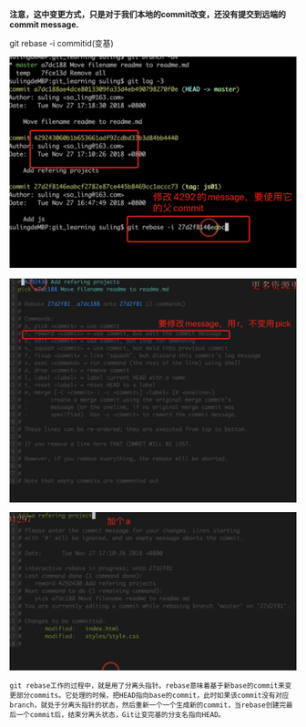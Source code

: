 **注意，这中变更方式，只是对于我们本地的commit改变，还没有提交到远端的commit message.**

git rebase -i commitid(变基)

![](assets/markdown-img-paste-20210515131231183.png)

![](assets/markdown-img-paste-20210515131742233.png)


![](assets/markdown-img-paste-20210515131836911.png)


```
git rebase工作的过程中，就是用了分离头指针。rebase意味着基于新base的commit来变更部分commits。它处理的时候，把HEAD指向base的commit，此时如果该commit没有对应branch，就处于分离头指针的状态，然后重新一个一个生成新的commit，当rebase创建完最后一个commit后，结束分离头状态，Git让变完基的分支名指向HEAD。
```
